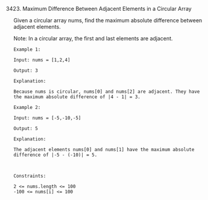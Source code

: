 3423. Maximum Difference Between Adjacent Elements in a Circular Array

Given a circular array nums, find the maximum absolute difference between adjacent elements.

Note: In a circular array, the first and last elements are adjacent.


```
Example 1:

Input: nums = [1,2,4]

Output: 3

Explanation:

Because nums is circular, nums[0] and nums[2] are adjacent. They have the maximum absolute difference of |4 - 1| = 3.

Example 2:

Input: nums = [-5,-10,-5]

Output: 5

Explanation:

The adjacent elements nums[0] and nums[1] have the maximum absolute difference of |-5 - (-10)| = 5.



Constraints:

2 <= nums.length <= 100
-100 <= nums[i] <= 100
```